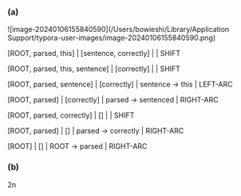 ### (a)

![image-20240106155840590](/Users/bowieshi/Library/Application Support/typora-user-images/image-20240106155840590.png)

[ROOT, parsed, this] | [sentence, correctly] | | SHIFT

[ROOT, parsed, this, sentence] | [correctly] | | SHIFT

[ROOT, parsed, sentence] | [correctly] | sentence -> this | LEFT-ARC

[ROOT, parsed] | [correctly] | parsed -> sentenced | RIGHT-ARC

[ROOT, parsed, correctly] | [] | | SHIFT

[ROOT, parsed] | [] | parsed -> correctly | RIGHT-ARC

[ROOT] | [] | ROOT -> parsed | RIGHT-ARC

### (b)

2n


